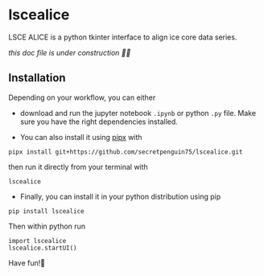 # lscealice

LSCE ALICE is a python tkinter interface to align ice core data series.

_this doc file is under construction 👷‍♀️_

## Installation

Depending on your workflow, you can either 

- download and run the jupyter notebook `.ipynb` or python `.py` file. Make sure you have the right dependencies installed.

- You can also install it using [pipx](https://pipx.pypa.io/latest/installation/) with

```
pipx install git+https://github.com/secretpenguin75/lscealice.git
```
then run it directly from your terminal with

```
lscealice
```

- Finally, you can install it in your python distribution using pip

```
pip install lscealice
```

Then within python run
```
import lscealice
lscealice.startUI()
```

Have fun!🐧
